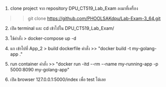 1. clone project จาก repository DPU_CT519_Lab_Exam ลงมาที่เครื่อง

>> git clone https://github.com/PHOOLSAKdpu/Lab-Exam-3_64.git

2. เปิด terminal และ cd เข้าไปใน DPU_CT519_Lab_Exam/
3. ใช้คำสั่ง > docker-compose up -d

4. แก เข้าไปที่ App_2 > build dockerfile คำสั่ง >> "docker build -t my-golang-app ."

5. run container คำสั่ง >> "docker run -itd --rm --name my-running-app -p 5000:8090 my-golang-app"

6. เปิด browser 127.0.0.1:5000/index เพื่อ test ได้เลย
